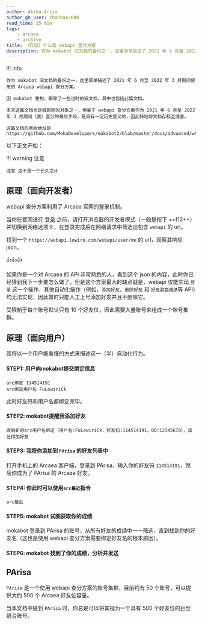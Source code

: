 ```yaml
---
author: Akiba Arisa
author_gh_user: zhanbao2000
read_time: 15 min
tags:
    - arcaea
    - archive
title: （存档）什么是 webapi 查分方案
description: 作为 mokabot 旧文档的备份之一，这里简单描述了 2021 年 6 月至 2022 年 3 月期间使用的 Arcaea webapi 查分方案。
---
```


!!! info

    作为 mokabot 旧文档的备份之一，这里简单描述了 2021 年 6 月至 2022 年 3 月期间使用的 Arcaea webapi 查分方案。

    因 mokabot 重构，删除了一些过时的旧文档，其中也包括此篇文档。

    本来这篇文档也是被删除的对象之一，但鉴于 webapi 查分方案作为 2021 年 6 月至 2022 年 3 月期间（我）查分的最后手段，是具有一定历史意义的，因此特地将文档存档至博客。

    这篇文档的原始地址是 https://github.com/MokaDevelopers/mokabot2/blob/master/docs/advanced/whats_webapi.md

以下正文开始：

!!! warning 注意

    注意 这不是一个长久之计

## 原理（面向开发者）

webapi 查分方案利用了 Arcaea 官网的登录机制。

当你在官网进行 [登录](https://arcaea.lowiro.com/zh/login) 之前，请打开浏览器的开发者模式（一般是按下 ++f12++）并切换到网络选项卡，在登录完成后在网络请求中筛选出包含 `webapi` 的 url。

找到一个 `https://webapi.lowiro.com/webapi/user/me` 的 url，观察其响应 json。

👍👍👍

如果你是一个对 Arcaea 的 API 非常熟悉的人，看到这个 json 的内容，此时你已经猜到我下一步要怎么做了。但是这个方案最大的缺点就是，webapi 仅能实现 `登录` 这一个操作，其他自动化操作（例如，`添加好友`、`删除好友` 和 `好友歌曲成绩`等 API）均无法实现，因此暂时只能人工上号添加好友并且不删除它。

受限制于每个账号默认只有 10 个好友位，因此需要大量账号来组成一个账号集群。

## 原理（面向用户）

我将以一个用户能看懂的方式来描述这一（半）自动化行为。

#### STEP1: 用户向mokabot提交绑定信息

```http
arc绑定 114514191
arc绑定用户名 FuLowiriCk
```

此时好友码和用户名都绑定完毕。

#### STEP2: mokabot提醒我添加好友

```
收到新的arc用户名绑定（用户名:FuLowiriCk，好友码:114514191，QQ:12345678），请记得加好友
```

#### STEP3: 我将你添加到 `PArisa` 的好友列表中

打开手机上的 Arcaea 客户端，登录到 PArisa，输入你的好友码 `114514191`，然后你成为了 PArisa 的 Arcaea 好友。


#### STEP4: 你此时可以使用`arc最近`指令

```
arc最近
```

#### STEP5: mokabot 试图获取你的成绩

mokabot 登录到 PArisa 的账号，从所有好友的成绩中一一筛选，直到找到你的好友名（这也是使用 webapi 查分方案需要绑定好友名的根本原因）。

#### STEP6: mokabot 找到了你的成绩，分析并发送

## PArisa

`PArisa` 是一个使用 webapi 查分方案的账号集群，目前约有 50 个账号，可以提供大约 500 个 Arcaea 好友位容量。

当本文档中提到 `PArisa` 时，你总是可以将其视为一个具有 500 个好友位的巨型缝合账号。
